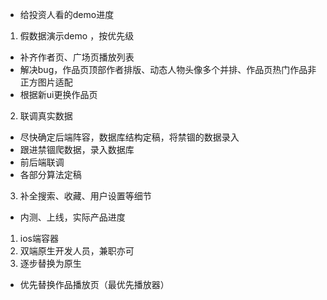 * 给投资人看的demo进度 
 1. 假数据演示demo ，按优先级
  - 补齐作者页、广场页播放列表 
  - 解决bug，作品页顶部作者排版、动态人物头像多个并排、作品页热门作品非正方图片适配 
  - 根据新ui更换作品页 
 2. 联调真实数据
  - 尽快确定后端阵容，数据库结构定稿，将禁锢的数据录入
  - 跟进禁锢爬数据，录入数据库
  - 前后端联调
  - 各部分算法定稿
 3. 补全搜索、收藏、用户设置等细节
* 内测、上线，实际产品进度
 1. ios端容器
 2. 双端原生开发人员，兼职亦可
 3. 逐步替换为原生
  - 优先替换作品播放页（最优先播放器）